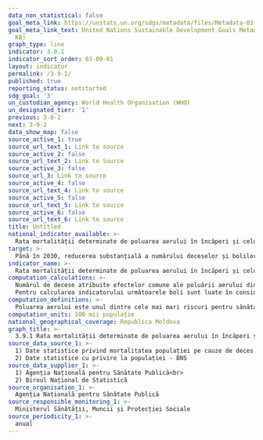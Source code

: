 ```yaml
---
data_non_statistical: false
goal_meta_link: https://unstats.un.org/sdgs/metadata/files/Metadata-03-09-01.pdf
goal_meta_link_text: United Nations Sustainable Development Goals Metadata (PDF 216
  KB)
graph_type: line
indicator: 3.9.1
indicator_sort_order: 03-09-01
layout: indicator
permalink: /3-9-1/
published: true
reporting_status: notstarted
sdg_goal: '3'
un_custodian_agency: World Health Organisation (WHO)
un_designated_tier: '1'
previous: 3-8-2
next: 3-9-2
data_show_map: false
source_active_1: true
source_url_text_1: Link to source
source_active_2: false
source_url_text_2: Link to Source
source_active_3: false
source_url_3: Link to source
source_active_4: false
source_url_text_4: Link to source
source_active_5: false
source_url_text_5: Link to source
source_active_6: false
source_url_text_6: Link to source
title: Untitled
national_indicator_available: >-
  Rata mortalității determinate de poluarea aerului în încăperi și celui ambiant
target: >-
  Până în 2030, reducerea substanțială a numărului deceselor și bolilor provocate de produsele chimice periculoase, de poluare și de contaminarea aerului, apei și a solului
indicator_name: >-
  Rata mortalității determinate de poluarea aerului în încăperi și celui ambiant
computation_calculations: >-
  Numărul de decese atribuite efectelor comune ale poluării aerului din încăperile din gospodării și  mediului ambiant într-un an raportat la total populație *100.000.<br> 
  Pentru calcularea indicatorului următoarele boli sunt luate în considerare: infecțiile respiratorii acute (estimate pentru toate vârstele); boli cerebrovasculare la adulți (estimate la persoanele peste 25 de ani); bolile cardiace ischemice la adulți (estimate la persoanele peste 25 de ani); bolile pulmonare obstructive cronice la adulți (estimate la persoane peste 25 de ani); și cancerul pulmonar la adulți (estimat la persoane peste 25 de ani).
computation_definitions: >-
  Poluarea aerului este unul dintre cele mai mari riscuri pentru sănătate. Conform datelor OMS efectele combinate ale poluării ambientale ( a aerului din încăperile casnice și mediului ambiant exterior) determină aproximativ peste 7 milioane de decese premature anual. Majoritatea deceselor apar ca cauză a accidentelor vasculare cerebrale, bolilor de inimă, bolilor pulmonare obstructive cronice, cancerului pulmonar și infecțiilor respiratorii acute. Cea mai mare povară a sarcinii date este suportată de populațiile țărilor cu venituri mici și medii.
computation_units: 100 mii populație
national_geographical_coverage: Republica Moldova
graph_title: >-
  3.9.1 Rata mortalității determinate de poluarea aerului în încăperi și celui ambiant
source_data_source_1: >-
  1) Date statistice privind mortalitatea populației pe cauze de deces - ANSP<br> 
  2) Date statistice cu privire la populației - BNS
source_data_supplier_1: >-
  1) Agenția Națională pentru Sănătate Publică<br> 
  2) Biroul Național de Statistică
source_organisation_1: >-
  Agenția Națională pentru Sănătate Publică
source_responsible_monitoring_1: >-
  Ministerul Sănătății, Muncii și Protecției Sociale
source_periodicity_1: >-
  anual
---
```


